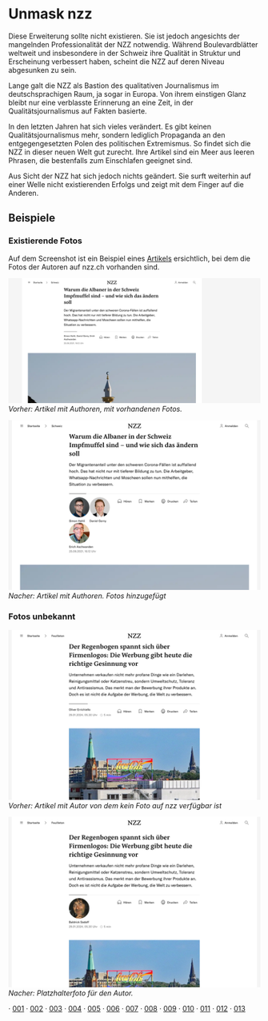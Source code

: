 # Unmask nzz
Diese Erweiterung sollte nicht existieren.
Sie ist jedoch angesichts der mangelnden Professionalität der NZZ notwendig.
Während Boulevardblätter weltweit und insbesondere in der Schweiz ihre Qualität in Struktur und Erscheinung verbessert haben, scheint die NZZ auf deren Niveau abgesunken zu sein.

Lange galt die NZZ als Bastion des qualitativen Journalismus im deutschsprachigen Raum, ja sogar in Europa.
Von ihrem einstigen Glanz bleibt nur eine verblasste Erinnerung an eine Zeit, in der Qualitätsjournalismus auf Fakten basierte.

In den letzten Jahren hat sich vieles verändert. Es gibt keinen Qualitätsjournalismus mehr, sondern lediglich Propaganda an den entgegengesetzten Polen des politischen Extremismus.
So findet sich die NZZ in dieser neuen Welt gut zurecht. Ihre Artikel sind ein Meer aus leeren Phrasen, die bestenfalls zum Einschlafen geeignet sind.

Aus Sicht der NZZ hat sich jedoch nichts geändert. Sie surft weiterhin auf einer Welle nicht existierenden Erfolgs und zeigt mit dem Finger auf die Anderen.


## Beispiele
### Existierende Fotos
Auf dem Screenshot ist ein Beispiel eines [Artikels](https://www.nzz.ch/schweiz/warum-die-albaner-in-der-schweiz-impfmuffel-sind-und-wie-sich-das-aendern-soll-ld.1642084) ersichtlich, bei dem die Fotos der Autoren auf nzz.ch vorhanden sind.


![Author Image Existing Old](readme/aan_o.png)
*Vorher: Artikel mit Authoren, mit vorhandenen Fotos.*

![Author Image Existing New](readme/aan_n.png)
*Nacher: Artikel mit Authoren. Fotos hinzugefügt*

### Fotos unbekannt

![No Author Image Old](readme/aau_o.png)
*Vorher: Artikel mit Autor von dem kein Foto auf nzz verfügbar ist*

![No Author Image New](readme/aau_n.png)
*Nacher: Platzhalterfoto für den Autor.*


· [001](https://www.nzz.ch/schweiz/warum-die-albaner-in-der-schweiz-impfmuffel-sind-und-wie-sich-das-aendern-soll-ld.1642084)
· [002](https://www.nzz.ch/feuilleton/ein-besuch-bei-den-gauklern-und-schaustellern-der-modernen-esoterik-ld.1752165)
· [003](https://www.nzz.ch/schweiz/sie-stellte-sicher-dass-schweiz-covid-impfstoff-erhaelt-nora-kronig-wird-chefin-des-schweizerischen-roten-kreuzes-ld.1776128)
· [004](https://www.nzz.ch/meinung/wenn-die-freiheit-nicht-in-der-schweiz-verteidigt-werden-kann-wo-sonst-ld.1773615)
· [005](https://www.nzz.ch/meinung/selenski-am-wef-es-ist-richtig-dass-sich-die-schweiz-exponiert-ld.1774339)
· [006](https://www.nzz.ch/meinung/wie-das-eu-abkommen-an-der-urne-erfolgreich-sein-kann-ld.1771873)
· [007](https://www.nzz.ch/meinung/ignazio-cassis-liest-keine-zeitungen-mehr-auch-deshalb-leistet-sich-die-landesregierung-ueber-400-kommunikationsprofis-eigene-medienkanaele-und-ein-journalisten-kontrollsystem-ld.1756038)
· [008](https://www.nzz.ch/schweiz/zum-tod-von-dick-marty-die-werte-fuer-die-er-stand-leben-weiter-ld.1772879)
· [009](https://www.nzz.ch/meinung/corona-herbst-politik-muss-sich-bei-ungeimpften-entschuldigen-ld.1696164)
· [010](https://www.nzz.ch/feuilleton/corona-medien-staatsfeinde-ungeimpfte-lauterbach-ld.1757085)
· [011](https://www.nzz.ch/international/corona-pandemie-ungeimpfte-galten-als-weniger-intelligent-ld.1725006)
· [012](https://www.nzz.ch/meinung/corona-die-schikanierung-der-ungeimpften-ld.1711507)
· [013](https://www.nzz.ch/meinung/der-andere-blick/corona-und-fluechtlingskrise-das-versagen-der-deutschen-medien-ld.1732546)
